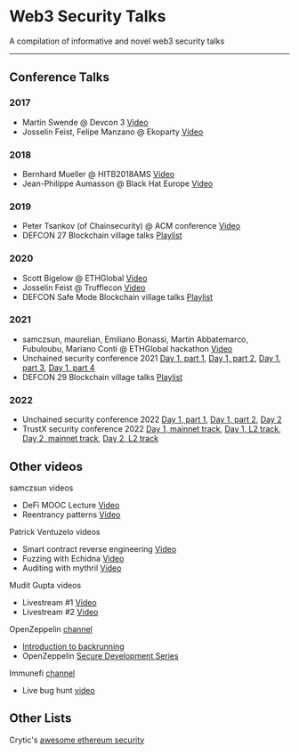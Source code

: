 # Web3 Security Talks

A compilation of informative and novel web3 security talks

------

## Conference Talks

### 2017

- Martin Swende @ Devcon 3 [Video](https://www.youtube.com/watch?v=nyMuBUgf8fQ)
- Josselin Feist, Felipe Manzano @ Ekoparty [Video](https://www.youtube.com/watch?v=r0cvQhBBw1w)

### 2018

- Bernhard Mueller @ HITB2018AMS [Video](https://www.youtube.com/watch?v=iqf6epACgds)
- Jean-Philippe Aumasson @ Black Hat Europe [Video](https://www.youtube.com/watch?v=OBzJVGkebI4)

### 2019

- Peter Tsankov (of Chainsecurity) @ ACM conference [Video](https://www.youtube.com/watch?v=7v-bd9maqm8&feature=emb_logo)
- DEFCON 27 Blockchain village talks [Playlist](https://www.youtube.com/watch?v=ItBRStAD2hA&list=PL9fPq3eQfaaCi3xCMqdz4v0Y4BVjAPCBY)

### 2020

- Scott Bigelow @ ETHGlobal [Video](https://www.youtube.com/watch?v=R1eZCmR91vQ)
- Josselin Feist @ Trufflecon [Video](https://www.youtube.com/watch?v=yP01yH4plT8)
- DEFCON Safe Mode Blockchain village talks [Playlist](https://www.youtube.com/watch?v=oJaNiXVvE88&list=PL9fPq3eQfaaBdXIvjSR4LwCHUe2LPzIov)

### 2021

- samczsun, maurelian, Emiliano Bonassi, Martín Abbatemarco, Fubuloubu, Mariano Conti @ ETHGlobal hackathon [Video](https://www.youtube.com/watch?v=Df2zzfoTfMc)
- Unchained security conference 2021 [Day 1, part 1](https://www.youtube.com/watch?v=bk5jc63UjaU), [Day 1, part 2](https://www.youtube.com/watch?v=sCU8OMfg_-E), [Day 1, part 3](https://www.youtube.com/watch?v=3xmhRRHJjjg), [Day 1, part 4](https://www.youtube.com/watch?v=RkYvpKWNg8s)
- DEFCON 29 Blockchain village talks [Playlist](https://www.youtube.com/watch?v=lxTwFmGlM30&list=PL9fPq3eQfaaDqrnDrbV-H9GBSBBtnflSw)

### 2022

- Unchained security conference 2022 [Day 1, part 1](https://www.youtube.com/watch?v=6hHDomKyQdc), [Day 1, part 2](https://www.youtube.com/watch?v=UYEHFdn10gk), [Day 2](https://www.youtube.com/watch?v=BslCXPjl50M)
- TrustX security conference 2022 [Day 1, mainnet track](https://www.youtube.com/watch?v=NMD6clZvrEs), [Day 1, L2 track](https://www.youtube.com/watch?v=GXU5Fd6gMVw), [Day 2, mainnet track](https://youtu.be/q4mlkHGFO_w), [Day 2, L2 track](https://youtu.be/up9eqFRLgMQ)

## Other videos

samczsun videos
- DeFi MOOC Lecture [Video](https://www.youtube.com/watch?v=pJKy5HWuFK8)
- Reentrancy patterns [Video](https://www.youtube.com/watch?v=95_RmIAqRy0)

Patrick Ventuzelo videos
- Smart contract reverse engineering [Video](https://www.youtube.com/watch?v=I6VDBvX9Pkw)
- Fuzzing with Echidna [Video](https://www.youtube.com/watch?v=EA8_9x4D3Vk)
- Auditing with mythril [Video](https://www.youtube.com/watch?v=fhOMTYkw8FM)

Mudit Gupta videos
- Livestream #1 [Video](https://www.youtube.com/watch?v=LLiJK_VeAvQ)
- Livestream #2 [Video](https://www.youtube.com/watch?v=nLHCyEvszkc)

OpenZeppelin [channel](https://www.youtube.com/c/OpenZeppelin/videos)
- [Introduction to backrunning](https://www.youtube.com/watch?v=ApAJ1afUbBI)
- OpenZeppelin [Secure Development Series](https://www.youtube.com/playlist?list=PLdJRkA9gCKOONBSlcifqLig_ZTyG_YLqz)

Immunefi [channel](https://www.youtube.com/channel/UCmulw2BHpP6IiBM0Re0yP5Q/videos)
- Live bug hunt [video](https://www.youtube.com/watch?v=z-g9LGfh8zQ)

## Other Lists

Crytic's [awesome ethereum security](https://github.com/crytic/awesome-ethereum-security#conference-talks)